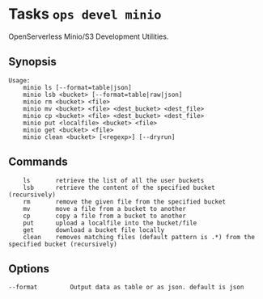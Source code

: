 <!---
Licensed to the Apache Software Foundation (ASF) under one
or more contributor license agreements.  See the NOTICE file
distributed with this work for additional information
regarding copyright ownership.  The ASF licenses this file
to you under the Apache License, Version 2.0 (the
"License"); you may not use this file except in compliance
with the License.  You may obtain a copy of the License at

  http://www.apache.org/licenses/LICENSE-2.0

Unless required by applicable law or agreed to in writing,
software distributed under the License is distributed on an
"AS IS" BASIS, WITHOUT WARRANTIES OR CONDITIONS OF ANY
KIND, either express or implied.  See the License for the
specific language governing permissions and limitations
under the License.
-->
# Tasks  `ops devel minio`

OpenServerless Minio/S3 Development Utilities.

## Synopsis

```text
Usage:
    minio ls [--format=table|json]
    minio lsb <bucket> [--format=table|raw|json]
    minio rm <bucket> <file>
    minio mv <bucket> <file> <dest_bucket> <dest_file>
    minio cp <bucket> <file> <dest_bucket> <dest_file>
    minio put <localfile> <bucket> <file>
    minio get <bucket> <file>
    minio clean <bucket> [<regexp>] [--dryrun]
```

## Commands

```
    ls       retrieve the list of all the user buckets
    lsb      retrieve the content of the specified bucket (recursively)
    rm       remove the given file from the specified bucket
    mv       move a file from a bucket to another
    cp       copy a file from a bucket to another
    put      upload a localfile into the bucket/file
    get      download a bucket file locally
    clean    removes matching files (default pattern is .*) from the specified bucket (recursively)
```

## Options

```
--format         Output data as table or as json. default is json
```